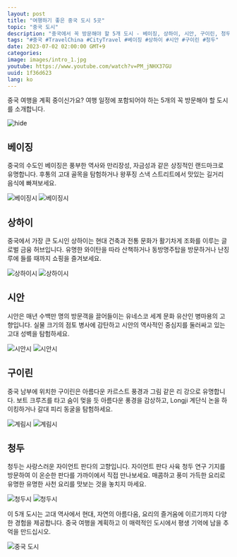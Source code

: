 ```yaml
---
layout: post
title: "여행하기 좋은 중국 도시 5곳"
topic: "중국 도시"
description: "중국에서 꼭 방문해야 할 5개 도시 - 베이징, 상하이, 시안, 구이린, 청두의 매혹적인 아름다움과 활기찬 문화를 발견하세요."
tags: "#중국 #TravelChina #CityTravel #베이징 #상하이 #시안 #구이린 #청두"
date: 2023-07-02 02:00:00 GMT+9
categories: 
image: images/intro_1.jpg
youtube: https://www.youtube.com/watch?v=PM_jNHX37GU
uuid: 1f36d623
lang: ko
---
```


중국 여행을 계획 중이신가요? 여행 일정에 포함되어야 하는 5개의 꼭 방문해야 할 도시를 소개합니다.

![hide](images/intro_1.jpg)


## 베이징
중국의 수도인 베이징은 풍부한 역사와 만리장성, 자금성과 같은 상징적인 랜드마크로 유명합니다. 후통의 고대 골목을 탐험하거나 왕푸징 스낵 스트리트에서 맛있는 길거리 음식에 빠져보세요.

![베이징시](images/main1_1.jpeg)
![베이징시](images/main1_2.jpg)


## 상하이
중국에서 가장 큰 도시인 상하이는 현대 건축과 전통 문화가 활기차게 조화를 이루는 글로벌 금융 허브입니다. 유명한 와이탄을 따라 산책하거나 동방명주탑을 방문하거나 난징루에 들를 때까지 쇼핑을 즐겨보세요.

![상하이시](images/main2_1.jpg)
![상하이시](images/main2_2.jpg)


## 시안
시안은 매년 수백만 명의 방문객을 끌어들이는 유네스코 세계 문화 유산인 병마용의 고향입니다. 실물 크기의 점토 병사에 감탄하고 시안의 역사적인 중심지를 둘러싸고 있는 고대 성벽을 탐험하세요.

![시안시](images/main3_1.jpg)
![시안시](images/main3_2.jpg)


## 구이린
중국 남부에 위치한 구이린은 아름다운 카르스트 풍경과 그림 같은 리 강으로 유명합니다. 보트 크루즈를 타고 숨이 멎을 듯 아름다운 풍경을 감상하고, Longji 계단식 논을 하이킹하거나 갈대 피리 동굴을 탐험하세요.

![계림시](images/main4_1.jpg)
![계림시](images/main4_2.jpg)


## 청두
청두는 사랑스러운 자이언트 판다의 고향입니다. 자이언트 판다 사육 청두 연구 기지를 방문하여 이 온순한 판다를 가까이에서 직접 만나보세요. 매콤하고 풍미 가득한 요리로 유명한 유명한 사천 요리를 맛보는 것을 놓치지 마세요.

![청두시](images/main5_5.jpg)
![청두시](images/main5_1.jpg)




이 5개 도시는 고대 역사에서 현대, 자연의 아름다움, 요리의 즐거움에 이르기까지 다양한 경험을 제공합니다. 중국 여행을 계획하고 이 매력적인 도시에서 평생 기억에 남을 추억을 만드십시오.

![중국 도시](images/intro_2.jpg)
